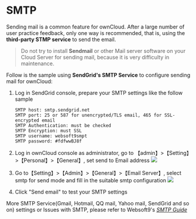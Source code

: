 # SMTP

Sending mail is a common feature for ownCloud. After a large number of user practice feedback, only one way is recommended, that is, using the **third-party STMP service** to send the email.

> Do not try to install **Sendmail** or other Mail server software on your Cloud Server for sending mail, because it is very difficulty in maintenance.

Follow is the sample using **SendGrid's SMTP Service** to configure sending mail for ownCloud:

1. Log in SendGrid console, prepare your SMTP settings like the follow sample
   ```
   SMTP host: smtp.sendgrid.net
   SMTP port: 25 or 587 for unencrypted/TLS email, 465 for SSL-encrypted email
   SMTP Authentication: must be checked
   SMTP Encryption: must SSL
   SMTP username: websoft9smpt
   SMTP password: #fdfwwBJ8f    
   ```
2. Log in ownCloud console as administrator, go to 【admin】>【Setting】>【Personal】>【General】, set send to Email address
   ![](http://libs.websoft9.com/Websoft9/DocsPicture/en/owncloud/owncloud-smtp-1-websoft9.png)

3. Go to【Setting】>【Admin】>【General】>【Email Server】, select smtp for send mode and fill in the suitable smtp configuration
   ![](http://libs.websoft9.com/Websoft9/DocsPicture/en/owncloud/owncloud-smtp-2-websoft9.png)

4. Click "Send email" to test your SMTP settings
     

More SMTP Service(Gmail, Hotmail, QQ mail, Yahoo mail, SendGrid and so on)  settings or Issues with SMTP, please refer to Websoft9's *[SMTP Guide](https://support.websoft9.com/docs/faq/tech-smtp.html)*
